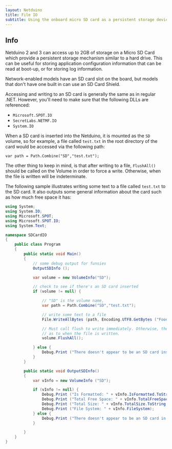 ```yaml
---
layout: Netduino
title: File IO
subtitle: Using the onboard micro SD card as a persistent storage device.
---
```


## Info

Netduino 2 and 3 can access up to 2GB of storage on a Micro SD Card which provide a persistent storage mechanism similar to a hard drive. This can be useful for storing application configuration information that can be read at boot-up, or for storing log information.

Network-enabled models have an SD card slot on the board, but models that don't have one built in can use an SD Card Shield. 

Accessing and writing to an SD card is generally the same as in regular .NET. However, you'll need to make sure that the following DLLs are referenced:

 * `Microsoft.SPOT.IO`
 * `SecretLabs.NETMF.IO`
 * `System.IO`

When a SD card is inserted into the Netduino, it is mounted as the `SD` volume, so for example, a file called `test.txt` in the root directory of the card would be accessed via the following path:

`var path = Path.Combine("SD","test.txt");`

The other thing to keep in mind, is that after writing to a file, `FlushAll()` should be called on the Volume in order to force a write. Otherwise, when the file is written will be indeterminate.

The following sample illustrates writing some text to a file called `test.txt` to the SD card. It also outputs some general information about the card such as how much free space it has:

```csharp
using System;
using System.IO;
using Microsoft.SPOT;
using Microsoft.SPOT.IO;
using System.Text;

namespace SDCardIO
{
	public class Program
	{
		public static void Main()
		{
			// some debug output for funsies 
			OutputSDInfo ();

			var volume = new VolumeInfo("SD");

			// check to see if there's an SD card inserted
			if (volume != null) {

				// "SD" is the volume name,
				var path = Path.Combine("SD","test.txt");

				// write some text to a file
				File.WriteAllBytes (path, Encoding.UTF8.GetBytes ("Foooooooo"));

				// Must call flush to write immediately. Otherwise, there's no guarantee 
				// as to when the file is written. 
				volume.FlushAll();

			} else {
				Debug.Print ("There doesn't appear to be an SD card inserted");
			}
		}

		public static void OutputSDInfo()
		{
			var vInfo = new VolumeInfo ("SD");

			if (vInfo != null) {
				Debug.Print ("Is Formatted: " + vInfo.IsFormatted.ToString ());
				Debug.Print ("Total Free Space: " + vInfo.TotalFreeSpace.ToString ());
				Debug.Print ("Total Size: " + vInfo.TotalSize.ToString ());
				Debug.Print ("File System: " + vInfo.FileSystem);
			} else {
				Debug.Print ("There doesn't appear to be an SD card in the device.");
			}

		}
	}
}
```
